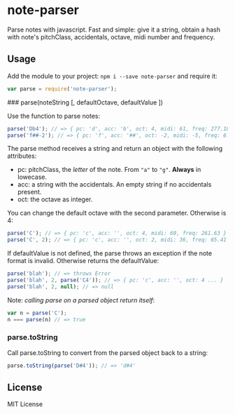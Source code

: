 # note-parser

Parse notes with javascript. Fast and simple: give it a string, obtain a hash
with note's pitchClass, accidentals, octave, midi number and frequency.

## Usage

Add the module to your project: `npm i --save note-parser` and require it:
```js
var parse = require('note-parser');
```

### parse(noteString [, defaultOctave, defaultValue ])

Use the function to parse notes:

```js
parse('Db4'); // => { pc: 'd', acc: 'b', oct: 4, midi: 61, freq: 277.18 }
parse('f##-2'); // => { pc: 'f', acc: '##', oct: -2, midi: -5, freq: 6.12 }
```

The parse method receives a string and return an object with the following
attributes:
- pc: pitchClass, the _letter_ of the note. From `"a"` to `"g"`. __Always__ in lowecase.
- acc: a string with the accidentals. An empty string if no accidentals present.
- oct: the octave as integer.

You can change the default octave with the second parameter. Otherwise is 4:

```js
parse('C'); // => { pc: 'c', acc: '', oct: 4, midi: 60, freq: 261.63 }
parse('C', 2); // => { pc: 'c', acc: '', oct: 2, midi: 36, freq: 65.41 }
```

If defaultValue is not defined, the parse throws an exception if the note format is invalid.
Otherwise returns the defaultValue:

```js
parse('blah'); // => throws Error
parse('blah', 2, parse('C4')); // => { pc: 'c', acc: '', oct: 4 ... }
parse('blah', 2, null); // => null
```

Note: _calling parse on a parsed object return itself_:

```js
var n = parse('C');
n === parse(n) // => true
```

### parse.toString

Call parse.toString to convert from the parsed object back to a string:

```js
parse.toString(parse('D#4')); // => 'd#4'
```

## License

MIT License

